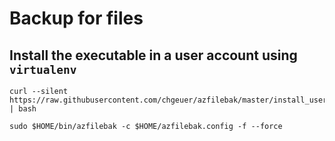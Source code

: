 # Backup for files

## Install the executable in a user account using `virtualenv`

```
curl --silent https://raw.githubusercontent.com/chgeuer/azfilebak/master/install_userspace.sh | bash

sudo $HOME/bin/azfilebak -c $HOME/azfilebak.config -f --force
```

